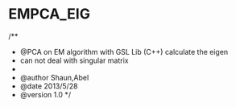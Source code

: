 EMPCA_EIG
=======
/**
* @PCA on EM algorithm with GSL Lib (C++)  calculate the eigen
* can not deal with singular matrix
* 
* @author Shaun,Abel
* @date 2013/5/28
* @version 1.0
*/

